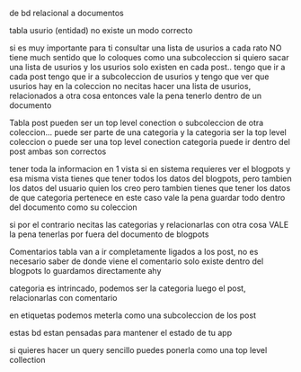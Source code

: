 de bd relacional a documentos

tabla usurio (entidad)
no existe un modo correcto

si es muy importante para ti consultar una lista de usurios a cada rato NO tiene much sentido que lo coloques como una subcoleccion
si quiero sacar una lista de usurios y los usurios solo existen en cada post.. tengo que ir a cada post tengo que ir a subcoleccion de usurios y tengo que ver que usurios hay en la coleccion
no necitas hacer una lista de usurios, relacionados a otra cosa entonces vale la pena tenerlo dentro de un documento

Tabla post
pueden ser un top level conection o subcoleccion de otra coleccion... puede ser parte de una categoria y la categoria ser la top level coleccion o puede ser una top level conection
categoria puede ir dentro del post
ambas son correctos

tener toda la informacion en 1 vista
si en sistema requieres ver el blogpots y esa misma vista tienes que tener todos los datos del blogpots, pero tambien los datos del usuario quien los creo
pero tambien tienes que tener los datos de que categoria pertenece
en este caso vale la pena guardar todo dentro del documento como su coleccion

si por el contrario necitas las categorias y relacionarlas con otra cosa VALE la pena tenerlas por fuera del documento de blogpots

Comentarios tabla van a ir completamente ligados a los post, no es necesario saber de donde viene
el comentario solo existe dentro del blogpots lo guardamos directamente ahy

categoria es intrincado, podemos ser la categoria luego el post, relacionarlas con comentario

en etiquetas podemos meterla como una subcoleccion de los post

estas bd estan pensadas para mantener el estado de tu app

si quieres hacer un query sencillo puedes ponerla como una top level collection
